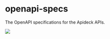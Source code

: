 # openapi-specs

The OpenAPI specifications for the Apideck APIs.

<img src="http://validator.swagger.io/validator?url=https://specs.apideck.com/crm.yml">

